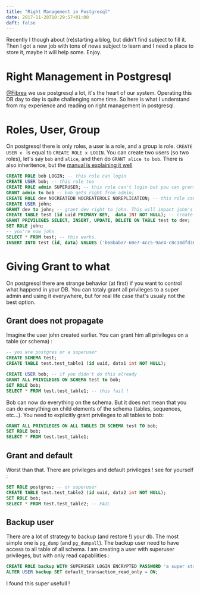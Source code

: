 ```yaml
---
title: "Right Management in Postgresql"
date: 2017-11-28T10:29:57+01:00
daft: false
---
```


Recently I though about (re)starting a blog, but didn't find subject to fill it. Then I got a new job with tons of news subject to learn and I need a place to store it, maybe it will help some. Enjoy.

# Right Management in Postgresql

[@Fibrea](https://twitter.com/Fibrea73) we use postgresql a lot, it's the heart of our system. Operating this DB  day to day is quite challenging some time. So here is what I understand from my experience and reading on right management in postgresql.


# Roles, User, Group

On postgresql there is only roles, a user is a role, and a group is role. `CREATE USER x ` is equal to `CREATE ROLE x LOGIN`. You can create two users (so two roles), let's say `bob` and `alice`, and then do `GRANT alice to bob`. There is also inheritence, but the [manual is explaining it well](https://www.postgresql.org/docs/9.4/static/sql-createrole.html)

```SQL
CREATE ROLE bob LOGIN; -- this role can login
CREATE USER bob; -- this role too
CREATE ROLE admin SUPERUSER; -- this role can't login but you can grant permission to it
GRANT admin to bob -- bob gets right from admin; 
CREATE ROLE dev NOCREATEDB NOCREATEROLE NOREPLICATION; -- this role can't login and has no right when created. notice the NO* stuff 
CREATE USER john;
GRANT dev to john; -- grant dev right to john. This will impact john's right.
CREATE TABLE test (id uuid PRIMARY KEY,  data INT NOT NULL); -- create a dummy table
GRANT PRIVILEGES SELECT, INSERT, UPDATE, DELETE ON TABLE test to dev;
SET ROLE john;
-- you're now john
SELECT * FROM test; -- this works. 
INSERT INTO test (id, data) VALUES ('b68baba7-60e7-4cc5-9ae4-c8c38dfd3698', 100); -- this works too
```

# Giving Grant to what

On postgresql there are strange behavior (at first) if you want to control what happend in your DB. You can totaly grant all privileges to a super admin and using it everywhere, but for real life case that's usualy not the best option.


## Grant does not propagate

Imagine the user john created earlier. You can grant him all privileges on a table (or schema) :

```SQL
-- you are postgres or a superuser
CREATE SCHEMA test;
CREATE TABLE test.test_table1 (id uuid, data1 int NOT NULL);
```

```SQL
CREATE USER bob; -- if you didn't do this already
GRANT ALL PRIVILEGES ON SCHEMA test to bob;
SET ROLE bob;
SELECT * FROM test.test_table1; -- this fail !
```

Bob can now do everything on the schema. But it does not mean that you can do everything on child elements of the schema (tables, sequences, etc...). You need to explicitly grant privileges to all tables to bob:

```SQL
GRANT ALL PRIVILEGES ON ALL TABLES IN SCHEMA test TO bob;
SET ROLE bob;
SELECT * FROM test.test_table1;
```


## Grant and default

Worst than that. There are privileges and default privileges ! see for yourself :

```SQL
SET ROLE postgres; -- or superuser
CREATE TABLE test.test_table2 (id uuid, data2 int NOT NULL);
SET ROLE bob;
SELECT * FROM test.test_table2; -- FAIL
```
 
## Backup user

There are a lot of strategy to backup (and restore !) your db. The most simple one is `pg_dump` (and `pg_dumpall`). The backup user need to have access to all table of all schema. I am creating a user with superuser privileges, but with only read capabilities :

```SQL
CREATE ROLE backup WITH SUPERUSER LOGIN ENCRYPTED PASSWORD 'a super strong password' INHERIT;
ALTER USER backup SET default_transaction_read_only = ON;
```

I found this super usefull !